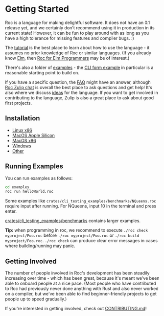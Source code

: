 # Getting Started

Roc is a language for making delightful software. It does not have an 0.1 release yet, and we
certainly don't recommend using it in production in its current state! However, it can be fun to
play around with as long as you have a high tolerance for missing features and compiler bugs. :)

The [tutorial](../TUTORIAL.md) is the best place to learn about how to use the language - it assumes no prior knowledge of Roc or similar languages. (If you already know [Elm](https://elm-lang.org/), then [Roc for Elm Programmers](https://github.com/roc-lang/roc/blob/main/roc-for-elm-programmers.md) may be of interest.)

There's also a folder of [examples](https://github.com/roc-lang/roc/tree/main/examples) - the [CLI form example](https://github.com/roc-lang/roc/tree/main/examples/cli/form.roc) in particular is a reasonable starting point to build on.

If you have a specific question, the [FAQ](../FAQ.md) might have an answer, although [Roc Zulip chat](https://roc.zulipchat.com) is overall the best place to ask questions and get help! It's also where we discuss [ideas](https://roc.zulipchat.com/#narrow/stream/304641-ideas) for the language. If you want to get involved in contributing to the language, Zulip is also a great place to ask about good first projects.

## Installation

- [Linux x86](linux_x86.md)
- [MacOS Apple Silicon](macos_apple_silicon.md)
- [MacOS x86](macos_x86.md)
- [Windows](windows.md)
- [Other](other.md)

## Running Examples

You can run examples as follows:

```sh
cd examples
roc run helloWorld.roc
```

Some examples like `crates/cli_testing_examples/benchmarks/NQueens.roc` require input after running.
For NQueens, input 10 in the terminal and press enter.

[crates/cli_testing_examples/benchmarks](crates/cli_testing_examples/benchmarks) contains larger examples.

**Tip:** when programming in roc, we recommend to execute `./roc check myproject/Foo.roc` before `./roc myproject/Foo.roc` or `./roc build myproject/Foo.roc`. `./roc check` can produce clear error messages in cases where building/running may panic.

## Getting Involved

The number of people involved in Roc's development has been steadily increasing
over time - which has been great, because it's meant we've been able to onboard
people at a nice pace. (Most people who have contributed to Roc had previously
never done anything with Rust and also never worked on a compiler, but we've
been able to find beginner-friendly projects to get people up to speed gradually.)

If you're interested in getting involved, check out
[CONTRIBUTING.md](https://github.com/roc-lang/roc/blob/main/CONTRIBUTING.md)!
